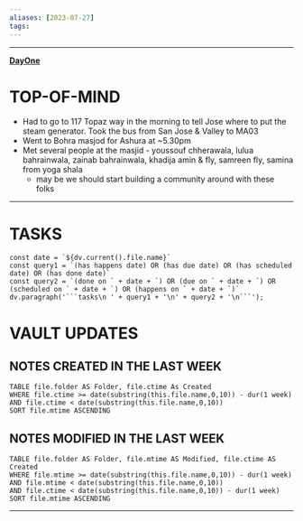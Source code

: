```yaml
---
aliases: [2023-07-27]
tags: 
---
```


---

**[DayOne](dayone://open?date=2023-07-27)**

# TOP-OF-MIND
-  Had to go to 117 Topaz way in the morning to tell Jose where to put the steam generator. Took the bus from San Jose & Valley to MA03
- Went to Bohra masjod for Ashura at ~5.30pm
- Met several people at the masjid - youssouf chherawala, lulua bahrainwala, zainab bahrainwala, khadija amin & fly, samreen fly, samina from yoga shala
	- may be we should start building a community around with these folks

---
# TASKS
```dataviewjs
const date = `${dv.current().file.name}`
const query1 = `(has happens date) OR (has due date) OR (has scheduled date) OR (has done date)`
const query2 = `(done on ` + date + `) OR (due on ` + date + `) OR (scheduled on ` + date + `) OR (happens on ` + date + `)`
dv.paragraph('```tasks\n ' + query1 + '\n' + query2 + '\n```');
```
# VAULT UPDATES
## NOTES CREATED IN THE LAST WEEK
``` dataview
TABLE file.folder AS Folder, file.ctime As Created
WHERE file.ctime >= date(substring(this.file.name,0,10)) - dur(1 week) AND file.ctime < date(substring(this.file.name,0,10))
SORT file.mtime ASCENDING
```

## NOTES MODIFIED IN THE LAST WEEK
``` dataview
TABLE file.folder AS Folder, file.mtime AS Modified, file.ctime AS Created
WHERE file.mtime >= date(substring(this.file.name,0,10)) - dur(1 week)
AND file.mtime < date(substring(this.file.name,0,10))
AND file.ctime < date(substring(this.file.name,0,10)) - dur(1 week)
SORT file.mtime ASCENDING
```
---
